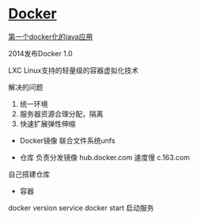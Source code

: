 # [Docker](https://www.docker.com)

[第一个docker化的java应用](http://www.imooc.com/learn/824)

2014发布Docker 1.0

LXC Linux支持的轻量级的容器虚拟化技术

解决的问题
1. 统一环境
2. 服务器资源合理分配，隔离
3. 快速扩展弹性伸缩

- Docker镜像
联合文件系统unfs

- 仓库
负责分发镜像
hub.docker.com 速度慢
c.163.com

自己搭建仓库

- 容器

docker version
service docker start 启动服务

